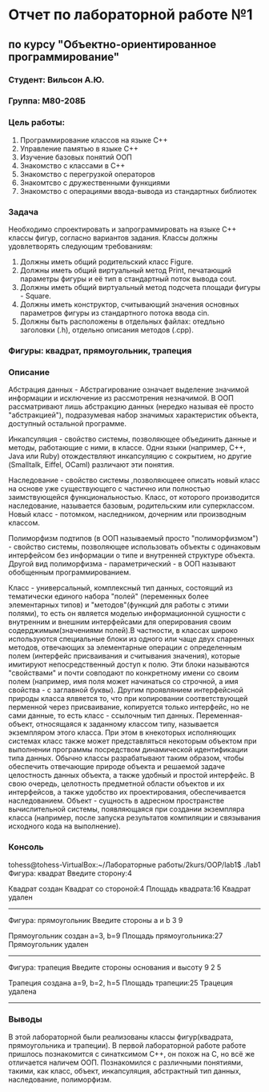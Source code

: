 # Отчет по лабораторной работе №1
## по курсу "Объектно-ориентированное программирование"

### Студент: Вильсон А.Ю.
### Группа: М80-208Б

### Цель работы:
1. Программирование классов на языке C++
2. Управление памятью в языке C++
3. Изучение базовых понятий ООП
4. Знакомство с классами в С++
5. Знакомство с перегрузкой операторов
6. Знакомтсво с дружественными функциями
7. Знакомство с операциями ввода-вывода из стандартных библиотек

### Задача
Необходимо спроектировать и запрограммировать на языке C++ классы фигур, согласно вариантов задания.
Классы должны удовлетворять следующим требованиям:
1. Должны иметь общий родительский класс Figure.
2. Должны иметь общий виртуальный метод Print, печатающий параметры фигуры и её тип в стандартный поток вывода cout.
3. Должны иметь общий виртуальный метод подсчета площади фигуры - Square.
4. Должны иметь конструктор, считывающий значения основных параметров фигуры из стандартного потока ввода cin.
5. Должны быть расположены в отдельных файлах: отедльно заголовки (.h), отдельно описания методов (.cpp).

### Фигуры: квадрат, прямоугольник, трапеция

### Описание

Абстрация данных - Абстрагирование означает выделение значимой информации и исключение из рассмотрения незначимой. В ООП рассматривают лишь абстракцию данных (нередко называя её просто "абстракцией"), подразумевая набор значимых характеристик объекта, доступный остальной программе.

Инкапсуляция - свойство системы, позволяющее объединить данные и методы, работающие с ними, в классе. Одни языки (например, С++, Java или Ruby) отождествляют инкапсуляцию с сокрытием, но другие (Smalltalk, Eiffel, OCaml) различают эти понятия.

Наследование - свойство системы ,позволяющеее описать новый класс на основе уже существующего с частично или полностью заимствующейся функциональностью. Класс, от которого производится наследование, называется базовым, родительским или суперклассом. Новый класс - потомком, наследником, дочерним или производным классом.

Полиморфизм подтипов (в ООП называемый просто "полиморфизмом") - свойство системы, позволяющее использовать объекты с одинаковым интерфейсом без информации о типе и внутренней структуре объекта. Другой вид полиморфизма - параметрический - в ООП называют обобщенным программированием.

Класс - универсальный, комплексный тип данных, состоящий из тематически единого набора "полей" (переменных более элементарных типов) и "методов"(функций для работы с этими полями), то есть он является моделью информационной сущности с внутренним и внешним интерфейсами для оперирования своим содерджимым(значениями полей).В частности, в классах широко используются специальные блоки из одного или чаще двух спаренных методов, отвечающих за элементарные операции с определенным полем (интерфейс присваивания и считывания значения), которые имитируют непосредственный доступ к полю. Эти блоки называются "свойствами" и почти совподают по конкретному имени со своим полем (например, имя поля может начинаться со строчной, а имя свойства - с заглавной буквы). Другим проявлянием интерфейсной природы класса ялвяется то, что при копировании соответствующей перменной через присваивание, копируется только интерфейс, но не сами данные, то есть класс - ссылочным тип данных. Переменная-объект, относящаяся к заданному классом типу, называется экземпляром этого класса. При этом в кнекоторых исполняющих системах класс также может представляться некоторым объектом при выполнении программы посредством динамической идентификации типа данных. Обычно классы разрабатывают таким образом, чтобы обеспечить отвечающие природе объекта и решаемой задаче целостность данных объекта, а также удобный и простой интерфейс. В свою очередь, целотность предметной области объектов и их интерфейсов, а также удобство их проектирования, обеспечивается наследованием. Объект - сущность в адресном пространстве вычислительной системы, появляющаяся при создании экземпляра класса (например, после запуска результатов компиляции и связывания исходного кода на выполнение).


### Консоль
  tohess@tohess-VirtualBox:~/Лабораторные работы/2kurs/OOP/lab1$ ./lab1
  Фигура: квадрат
  Введите сторону:4

  Квадрат создан
  Квадрат со стороной:4
  Площадь квадрата:16
  Квадрат удален
  ______________________________

  Фигура: прямоугольник
  Введите стороны a и b
  3 9

  Прямоугольник создан
  a=3, b=9
  Площадь прямоугольника:27
  Прямоугольник удален
  ______________________________

  Фигура: трапеция
  Введите стороны основания и высоту
  9 2 5

  Трапеция создана
  a=9, b=2, h=5
  Площадь трапеции:25
  Трацеция удалена
  ______________________________



### Выводы

В этой лабораторной были реализованы классы фигур(квадрата, прямоугольника и трапеции). В первой лабораторной работе работе пришлось познакомится с синатксимом C++, он похож на C, но всё же отличается наличем ООП. Познакомился с различными понятиями, такими, как класс, объект, инкапсуляция, абстрактный тип данных, наследование, полиморфизм.
